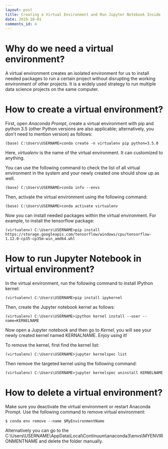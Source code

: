 ```yaml
---
layout: post
title: Creating a Virtual Environment and Run Jupyter Notebook Inside
date: 2018-10-01
comments_id: 4
---
```


# Why do we need a virtual environment?
A virtual environment creates an isolated environment for us to install needed packages to run a certain project without disrupting the 
working environment of other projects. It is a widely used strategy to run multiple data science projects on the same computer.

# How to create a virtual environment?
First, open _Anaconda Prompt_, create a virtual environment with pip and python 3.5 (other Python versions are also applicable; alternatively, you don't need to mention version) as follows:
```
(base) C:\Users\USERNAME>conda create -n virtualenv pip python=3.5.0
```
Here, _virtualenv_ is the name of the virtual environment. It can customized to anything.

You can use the following command to check the list of all virtual environment in the system and your newly created one should show up
as well.
```
(base) C:\Users\USERNAME>conda info --envs
```

Then, activate the virtual environment using the following command:
```
(base) C:\Users\USERNAME>conda activate virtualenv
```
Now you can install needed packages within the virtual environment. For example, to install the tensorflow package: 
```
(virtualenv) C:\Users\USERNAME>pip install https://storage.googleapis.com/tensorflow/windows/cpu/tensorflow-1.12.0-cp35-cp35m-win_amd64.whl
```

# How to run Jupyter Notebook in virtual environment?

In the virtual environment, run the following command to install IPython kernel:
```
(virtualenv) C:\Users\USERNAME>pip install ipykernel 
```
Then, create the Jupyter notebook kernel as follows:
```
(virtualenv) C:\Users\USERNAME>ipython kernel install --user --name=KERNELNAME
```
Now open a Jupyter notebook and then go to _Kernel_, you will see your newly created kernel named KERNALNAME. Enjoy using it!

To remove the kernel, first find the kernel list:
```
(virtualenv) C:\Users\USERNAME>jupyter kernelspec list
```
Then remove the targeted kernel using the following command:
```
(virtualenv) C:\Users\USERNAME>jupyter kernelspec uninstall KERNELNAME
```

# How to delete a virtual environment?
Make sure you deactivate the virtual environment or restart Anaconda Prompt. Use the following command to remove virtual environment:

```
$ conda env remove --name $MyEnvironmentName
```

Alternatively you can go to the C:\Users\USERNAME\AppData\Local\Continuum\anaconda3\envs\MYENVIRONMENTNAME and delete the folder manually.
